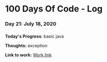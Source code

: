 # 100 Days Of Code - Log

### Day 21: July 18, 2020
##### 

**Today's Progress**: basic java

**Thoughts:** exception

**Link to work:** [Work link](https://github.com/pppatil7/100-days-of-code/commit/cbb7dcbebc3d15faff329d85c19e9c82ac4f8d3c)

